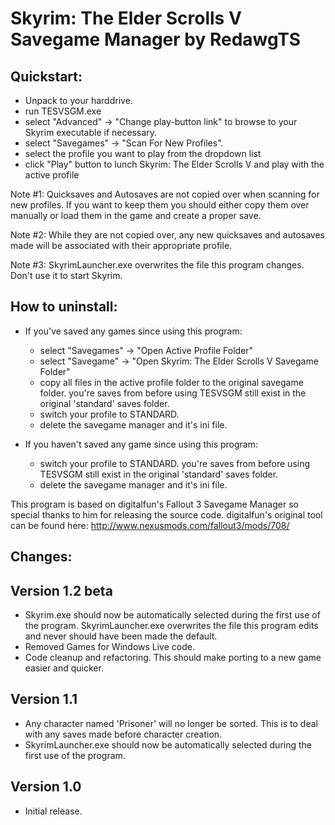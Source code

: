 # Skyrim: The Elder Scrolls V Savegame Manager by RedawgTS


## Quickstart:

* Unpack to your harddrive.
* run TESVSGM.exe
* select "Advanced" -> "Change play-button link" to browse to your Skyrim executable if necessary.
* select "Savegames" -> "Scan For New Profiles".
* select the profile you want to play from the dropdown list
* click "Play" button to lunch Skyrim: The Elder Scrolls V and play with the active profile

Note #1: Quicksaves and Autosaves are not copied over when scanning for new profiles. If you want to keep them you should either copy them over manually or load them in the game and create a proper save.

Note #2: While they are not copied over, any new quicksaves and autosaves made will be associated with their appropriate profile.

Note #3: SkyrimLauncher.exe overwrites the file this program changes. Don't use it to start Skyrim.


## How to uninstall:

* If you've saved any games since using this program:
    - select "Savegames" -> "Open Active Profile Folder"
    - select "Savegame" -> "Open Skyrim: The Elder Scrolls V Savegame Folder"
    - copy all files in the active profile folder to the original savegame folder. you're saves from before using TESVSGM still exist in the original 'standard' saves folder.
    - switch your profile to STANDARD.
    - delete the savegame manager and it's ini file.

* If you haven't saved any game since using this program:
    - switch your profile to STANDARD. you're saves from before using TESVSGM still exist in the original 'standard' saves folder.
    - delete the savegame manager and it's ini file.


This program is based on digitalfun's Fallout 3 Savegame Manager so special thanks to him for releasing the source code. digitalfun's original tool can be found here: http://www.nexusmods.com/fallout3/mods/708/


## Changes:

Version 1.2 beta
---
- Skyrim.exe should now be automatically selected during the first use of the program. SkyrimLauncher.exe overwrites the file this program edits and never should have been made the default.
- Removed Games for Windows Live code.
- Code cleanup and refactoring. This should make porting to a new game easier and quicker.

Version 1.1
---
- Any character named 'Prisoner' will no longer be sorted. This is to deal with any saves made before character creation.
- SkyrimLauncher.exe should now be automatically selected during the first use of the program.

Version 1.0
---
- Initial release.
